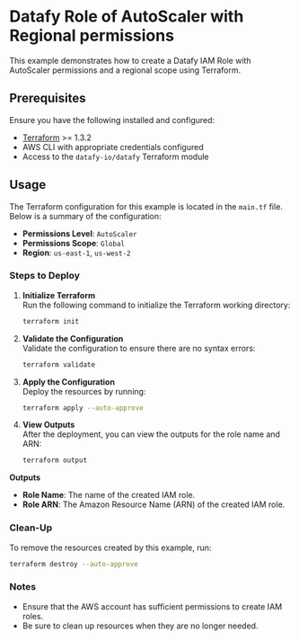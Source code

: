 # Datafy Role of AutoScaler with Regional permissions

This example demonstrates how to create a Datafy IAM Role with AutoScaler permissions and a regional scope using Terraform.

## Prerequisites

Ensure you have the following installed and configured:

- [Terraform](https://www.terraform.io/downloads.html) >= 1.3.2
- AWS CLI with appropriate credentials configured
- Access to the `datafy-io/datafy` Terraform module

## Usage

The Terraform configuration for this example is located in the `main.tf` file. Below is a summary of the configuration:

- **Permissions Level**: `AutoScaler`
- **Permissions Scope**: `Global`
- **Region**: `us-east-1`, `us-west-2`

### Steps to Deploy

1. **Initialize Terraform**  
   Run the following command to initialize the Terraform working directory:
    ```bash
    terraform init
    ```

2. **Validate the Configuration**  
   Validate the configuration to ensure there are no syntax errors:
    ```bash
    terraform validate
    ```

3. **Apply the Configuration**  
   Deploy the resources by running:
    ```bash
    terraform apply --auto-approve
    ```

4. **View Outputs**  
   After the deployment, you can view the outputs for the role name and ARN:
    ```bash
    terraform output
    ```

**Outputs**

* **Role Name**: The name of the created IAM role.
* **Role ARN**: The Amazon Resource Name (ARN) of the created IAM role.

### Clean-Up
To remove the resources created by this example, run:
```bash
terraform destroy --auto-approve
```

### Notes
* Ensure that the AWS account has sufficient permissions to create IAM roles.
* Be sure to clean up resources when they are no longer needed.
